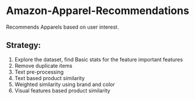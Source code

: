 # Amazon-Apparel-Recommendations  
Recommends Apparels based on user interest.   
## Strategy:
   1. Explore the dataset,  find Basic stats for the feature important features   
   2. Remove duplicate items  
   3. Text pre-processing  
   4. Text based product similarity  
   5. Weighted similarity using brand and color  
   6. Visual features based product similarity

